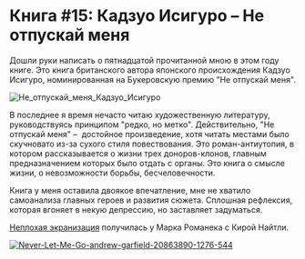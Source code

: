 # Книга #15: Кадзуо Исигуро – Не отпускай меня

Дошли руки написать о пятнадцатой прочитанной мною в этом году книге. Это книга британского автора японского происхождения Кадзуо Исигуро, номинированная на Букеровскую премию "Не отпускай меня".

![Не_отпускай_меня_Кадзуо_Исигуро](https://vlaim.s3.amazonaws.com/uploads/2016/09/Ne_otpuskai--_menya_Kadzuo_Isiguro.jpg)

В последнее я время нечасто читаю художественную литературу, руководствуясь принципом "редко, но метко". Действительно, "Не отпускай меня" –  достойное произведение, хотя читать местами было скучновато из-за сухого стиля повествования. Это роман-антиутопия, в котором рассказывается о жизни трех доноров-клонов, главным предназначением которых было отдать с органы. Это книга о смысле жизни, о невозможности борьбы, бесчеловечности.

Книга у меня оставила двоякое впечатление, мне не хватило самоанализа главных героев и развития сюжета. Сплошная рефлексия, которая вгоняет в некую депрессию, но заставляет задуматься.

[Неплохая экранизация](https://www.kinopoisk.ru/film/450204/) получилась у Марка Романека с Кирой Найтли.

[![Never-Let-Me-Go-andrew-garfield-20863890-1276-544](https://vlaim.s3.amazonaws.com/uploads/2016/09/Never-Let-Me-Go-andrew-garfield-20863890-1276-544-1024x436.jpg)](https://vlaim.s3.amazonaws.com/uploads/2016/09/Never-Let-Me-Go-andrew-garfield-20863890-1276-544.jpg)